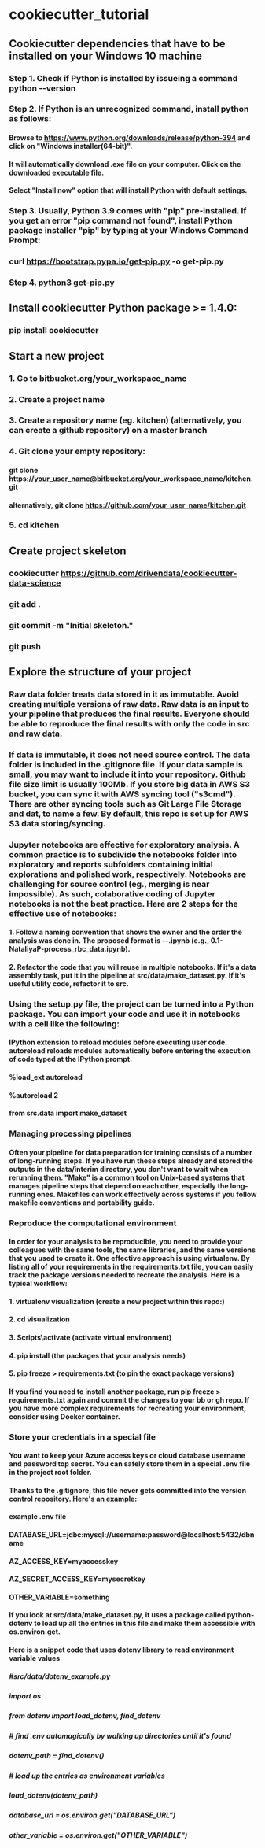 # cookiecutter_tutorial
## Cookiecutter dependencies that have to be installed on your Windows 10 machine
### Step 1. Check if Python is installed by issueing a command python --version 
### Step 2. If Python is an unrecognized command, install python as follows:
#### Browse to https://www.python.org/downloads/release/python-394 and click on "Windows installer(64-bit)". 
#### It will automatically download .exe file on your computer. Click on the downloaded executable file. 
#### Select "Install now" option that will install Python with default settings.
### Step 3. Usually, Python 3.9 comes with "pip" pre-installed. If you get an error "pip command not found", install Python package installer "pip" by typing at your Windows Command Prompt:
### curl https://bootstrap.pypa.io/get-pip.py -o get-pip.py
### Step 4. python3 get-pip.py 

## Install cookiecutter Python package >= 1.4.0:
### pip install cookiecutter

## Start a new project
### 1. Go to bitbucket.org/your_workspace_name
### 2. Create a project name
### 3. Create a repository name (eg. kitchen) (alternatively, you can create a github repository) on a master branch
### 4. Git clone your empty repository:
#### git clone https://your_user_name@bitbucket.org/your_workspace_name/kitchen.git
#### alternatively, git clone https://github.com/your_user_name/kitchen.git
### 5. cd kitchen

## Create project skeleton
### cookiecutter https://github.com/drivendata/cookiecutter-data-science
### git add .
### git commit -m "Initial skeleton."
### git push 

## Explore the structure of your project 

### Raw data folder treats data stored in it as immutable. Avoid creating multiple versions of raw data. Raw data is an input to your pipeline that produces the final results. Everyone should be able to reproduce the final results with only the code in src and raw data.  
### If data is immutable, it does not need source control. The data folder is included in the .gitignore file. If your data sample is small, you may want to include it into your repository. Github file size limit is usually 100Mb. If you store big data in AWS S3 bucket, you can sync it with AWS syncing tool ("s3cmd"). There are other syncing tools such as Git Large File Storage and dat, to name a few. By default, this repo is set up for AWS S3 data storing/syncing.

### Jupyter notebooks are effective for exploratory analysis. A common practice is to subdivide the notebooks folder into exploratory and reports subfolders containing initial explorations and polished work, respectively. Notebooks are challenging for source control (eg., merging is near impossible). As such, colaborative coding of Jupyter notebooks is not the best practice. Here are 2 steps for the effective use of notebooks:

#### 1. Follow a naming convention that shows the owner and the order the analysis was done in. The proposed format is <step>-<bbuser>-<description>.ipynb (e.g., 0.1-NataliyaP-process_rbc_data.ipynb).

#### 2. Refactor the code that you will reuse in multiple notebooks. If it's a data assembly task, put it in the pipeline at src/data/make_dataset.py. If it's useful utility code, refactor it to src.

### Using the setup.py file, the project can be turned into a Python package. You can import your code and use it in notebooks with a cell like the following:
#### IPython extension to reload modules before executing user code. autoreload reloads modules automatically before entering the execution of code typed at the IPython prompt.
#### %load_ext autoreload
#### %autoreload 2
#### from src.data import make_dataset

### Managing processing pipelines
#### Often your pipeline for data preparation for training consists of a number of long-running steps. If you have run these steps already and stored the outputs in the data/interim directory, you don't want to wait when rerunning them. "Make" is a common tool on Unix-based systems that manages pipeline steps that depend on each other, especially the long-running ones. Makefiles can work effectively across systems if you follow makefile conventions and portability guide.

### Reproduce the computational environment
#### In order for your analysis to be reproducible, you need to provide your colleagues with the same tools, the same libraries, and the same versions that you used to create it. One effective approach is using virtualenv. By listing all of your requirements in the requirements.txt file, you can easily track the package versions needed to recreate the analysis. Here is a typical workflow:
#### 1. virtualenv visualization (create a new project within this repo:)
#### 2. cd visualization
#### 3. Scripts\activate (activate virtual environment)
#### 4. pip install (the packages that your analysis needs)
#### 5. pip freeze > requirements.txt (to pin the exact package versions)
#### If you find you need to install another package, run pip freeze > requirements.txt again and commit the changes to your bb or gh repo. If you have more complex requirements for recreating your environment, consider using Docker container.

### Store your credentials in a special file
#### You want to keep your Azure access keys or cloud database username and password top secret. You can safely store them in a special .env file in the project root folder.
#### Thanks to the .gitignore, this file never gets committed into the version control repository. Here's an example:
#### example .env file
#### DATABASE_URL=jdbc:mysql://username:password@localhost:5432/dbname
#### AZ_ACCESS_KEY=myaccesskey
#### AZ_SECRET_ACCESS_KEY=mysecretkey
#### OTHER_VARIABLE=something
#### If you look at src/data/make_dataset.py, it uses a package called python-dotenv to load up all the entries in this file and make them accessible with os.environ.get.
#### Here is a snippet code that uses dotenv library to read environment variable values
##### #src/data/dotenv_example.py
##### import os
##### from dotenv import load_dotenv, find_dotenv
##### # find .env automagically by walking up directories until it's found
##### dotenv_path = find_dotenv()
##### # load up the entries as environment variables
##### load_dotenv(dotenv_path)
##### database_url = os.environ.get("DATABASE_URL")
##### other_variable = os.environ.get("OTHER_VARIABLE")
